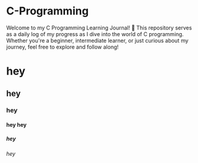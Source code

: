 # C-Programming
Welcome to my C Programming Learning Journal! 👋 This repository serves as a daily log of my progress as I dive into the world of C programming. Whether you're a beginner, intermediate learner, or just curious about my journey, feel free to explore and follow along!

# hey

## hey

### hey
#### hey hey
##### hey
###### hey
